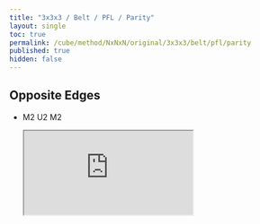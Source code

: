 ```yaml
---
title: "3x3x3 / Belt / PFL / Parity"
layout: single
toc: true
permalink: /cube/method/NxNxN/original/3x3x3/belt/pfl/parity
published: true
hidden: false
---
```


<head>
  <base target="_blank">
  <link
    rel   = "stylesheet"
    type  = "text/css"
    href  = "/assets/css/ruwix/iframe_w_ul.css"
  >
</head>



## Opposite Edges

- M2 U2 M2

  <iframe
    scrolling = "no"
    src       = "https://ruwix.com/widget/3d/?alg=M2'%20U2'%20M2'&colored=D*%20F%20FL%20FR%20B%20BL%20BR%20L%20R&setupmoves=x2%20U2&hover=9&speed=500&flags=canvas"
  ></iframe>
